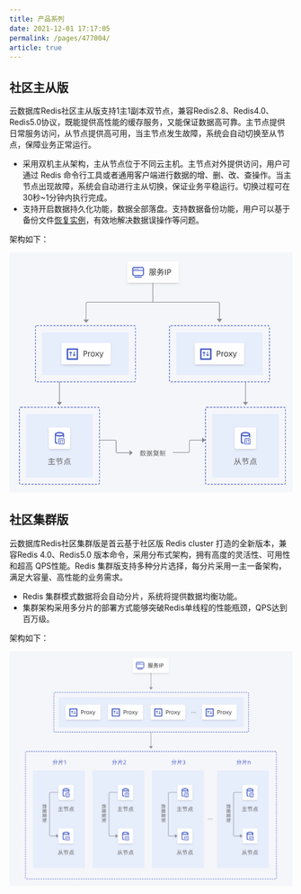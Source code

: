 ```yaml
---
title: 产品系列
date: 2021-12-01 17:17:05
permalink: /pages/477004/
article: true
---
```


## 社区主从版

云数据库Redis社区主从版支持1主1副本双节点，兼容Redis2.8、Redis4.0、Redis5.0协议，既能提供高性能的缓存服务，又能保证数据高可靠。主节点提供日常服务访问，从节点提供高可用，当主节点发生故障，系统会自动切换至从节点，保障业务正常运行。

- 采用双机主从架构，主从节点位于不同云主机。主节点对外提供访问，用户可通过 Redis 命令行工具或者通用客户端进行数据的增、删、改、查操作。当主节点出现故障，系统会自动进行主从切换，保证业务平稳运行。切换过程可在30秒~1分钟内执行完成。
- 支持开启数据持久化功能，数据全部落盘。支持数据备份功能，用户可以基于备份文件[恢复实例](../05.操作指南/05.备份与恢复/01.恢复数据.md)，有效地解决数据误操作等问题。

架构如下：

![masterslave](../pics/masterslave.png)

## 社区集群版

云数据库Redis社区集群版是首云基于社区版 Redis cluster 打造的全新版本，兼容Redis 4.0、Redis5.0 版本命令，采用分布式架构，拥有高度的灵活性、可用性和超高 QPS性能。Redis 集群版支持多种分片选择，每分片采用一主一备架构，满足大容量、高性能的业务需求。

- Redis 集群模式数据将会自动分片，系统将提供数据均衡功能。
- 集群架构采用多分片的部署方式能够突破Redis单线程的性能瓶颈，QPS达到百万级。

架构如下：

![cluster](../pics/cluster.png)

